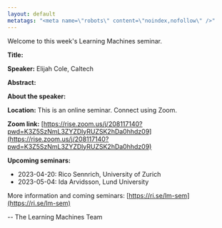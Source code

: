 ```yaml
---
layout: default
metatags: "<meta name=\"robots\" content=\"noindex,nofollow\" />"
---
```

  Welcome to this week's Learning Machines seminar.

**Title:** 

**Speaker:** Elijah Cole, Caltech

**Abstract:** 

**About the speaker:** 

**Location:** This is an online seminar. Connect using Zoom.

**Zoom link:** [https://rise.zoom.us/j/208117140?pwd=K3Z5SzNmL3ZYZDlyRUZSK2hDa0hhdz09](https://rise.zoom.us/j/208117140?pwd=K3Z5SzNmL3ZYZDlyRUZSK2hDa0hhdz09)

**Upcoming seminars:**

* 2023-04-20: Rico Sennrich, University of Zurich
* 2023-05-04: Ida Arvidsson, Lund University

More information and coming seminars: [https://ri.se/lm-sem](https://ri.se/lm-sem)

-- The Learning Machines Team

